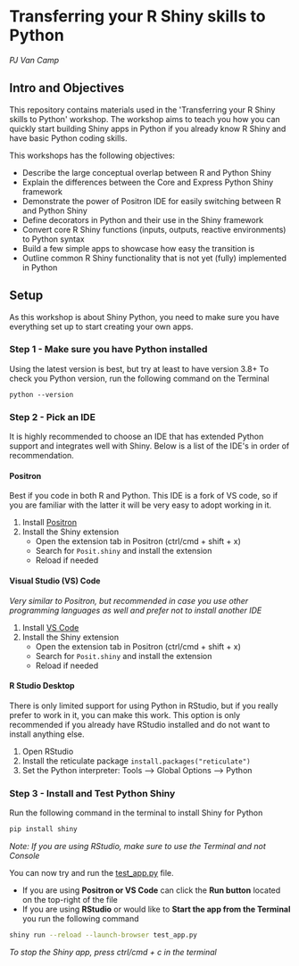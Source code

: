 # Transferring your R Shiny skills to Python

_PJ Van Camp_

## Intro and Objectives

This repository contains materials used in the 'Transferring your R Shiny skills
to Python' workshop. The workshop aims to teach you how you can quickly start
building Shiny apps in Python if you already know R Shiny and have basic Python
coding skills.

This workshops has the following objectives:

- Describe the large conceptual overlap between R and Python Shiny
- Explain the differences between the Core and Express Python Shiny framework
- Demonstrate the power of Positron IDE for easily switching between R and
  Python Shiny
- Define decorators in Python and their use in the Shiny framework
- Convert core R Shiny functions (inputs, outputs, reactive environments) to
  Python syntax
- Build a few simple apps to showcase how easy the transition is
- Outline common R Shiny functionality that is not yet (fully) implemented in
  Python

## Setup

As this workshop is about Shiny Python, you need to make sure you have
everything set up to start creating your own apps.

### Step 1 - Make sure you have Python installed

Using the latest version is best, but try at least to have version 3.8+ To check
you Python version, run the following command on the Terminal

```
python --version
```

### Step 2 - Pick an IDE

It is highly recommended to choose an IDE that has extended Python support and
integrates well with Shiny. Below is a list of the IDE's in order of
recommendation.

#### Positron

Best if you code in both R and Python. This IDE is a fork of VS code, so if you
are familiar with the latter it will be very easy to adopt working in it.

1. Install [Positron](https://positron.posit.co/download.html)
2. Install the Shiny extension
   - Open the extension tab in Positron (ctrl/cmd + shift + x)
   - Search for `Posit.shiny` and install the extension
   - Reload if needed

#### Visual Studio (VS) Code

_Very similar to Positron, but recommended in case you use other programming
languages as well and prefer not to install another IDE_

1. Install [VS Code](https://code.visualstudio.com/)
2. Install the Shiny extension
   - Open the extension tab in Positron (ctrl/cmd + shift + x)
   - Search for `Posit.shiny` and install the extension
   - Reload if needed

#### R Studio Desktop

There is only limited support for using Python in RStudio, but if you really
prefer to work in it, you can make this work. This option is only recommended if
you already have RStudio installed and do not want to install anything else.

1. Open RStudio
2. Install the reticulate package `install.packages("reticulate")`
3. Set the Python interpreter: Tools --> Global Options --> Python

### Step 3 - Install and Test Python Shiny

Run the following command in the terminal to install Shiny for Python
```sh
pip install shiny
```
_Note: If you are using RStudio, make sure to use the Terminal and not Console_

You can now try and run the [test_app.py](./test_app.py) file. 
- If you are using **Positron or VS Code** can click the **Run button** located on the top-right of the file
- If you are using **RStudio** or would like to **Start the app from the Terminal** 
you run the following command
```sh
shiny run --reload --launch-browser test_app.py
```

_To stop the Shiny app, press ctrl/cmd + c in the terminal_
